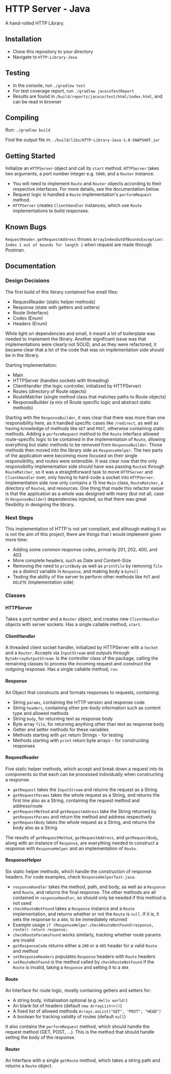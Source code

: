 # HTTP Server - Java

A hand-rolled HTTP Library.

## Installation
 
 - Clone this repository to your directory
 - Navigate to `HTTP-Library-Java`
 
## Testing
 
 - In the console, run `./gradlew test`
 - For test coverage report, run `./gradlew jacocoTestReport`
 - Results are found in `/build/reports/jacoco/test/html/index.html`, and can be read in browser
 
## Compiling
 
Run: `./gradlew build`

Find the output file in: `./build/libs/HTTP-Library-Java-1.0-SNAPSHOT.jar`  

## Getting Started

Initialize an `HTTPServer` object and call its `start` method.
`HTTPServer` takes two arguments, a port number integer e.g. `5000`, and a `Router` instance.

- You will need to implement `Route` and `Router` objects according to their respective interfaces. For more details, see the documentation below.
- Request logic is handled a `Route` implementation's `performRequest` method.
- `HTTPServer` creates `ClientHandler` instances, which use `Route` implementations to build responses. 

## Known Bugs

`RequestReader.getRequestAddress` throws `ArrayIndexOutOfBoundsException: Index 1 out of bounds for length 1` when request are made through Postman.

## Documentation

### Design Decisions

The first build of this library contained five small files:
- RequestReader (static helper methods)
- Response (state with getters and setters)
- Route (Interface)
- Codes (Enum)
- Headers (Enum)

While light on dependencies and small, it meant a lot of boilerplate was needed to implement the library.
Another significant issue was that implementations were clearly not SOLID, and as they were refactored, it became clear that a lot of the code that was on implementation side should be in the library.

Starting Implementation:
- Main
- HTTPServer (handles sockets with threading)
- ClientHandler (the logic controller, initialized by HTTPServer)
- Routes (directory of Route objects)
- RouteMatcher (single method class that matches paths to Route objects)
- ResponseBuilder (a mix of Route specific logic and abstract static methods)

Starting with the `ResponseBuilder`, it was clear that there was more than one responsibility here, as it handled specific cases like `/redirect`, as well as having knowledge of methods like `GET` and `POST`, otherwise containing static methods.
Adding a `performRequest` method to the `Route` interface allowed route-specific logic to be contained in the implementation of `Route`, allowing everything but static methods to be removed from `ResponseBuilder`. Those methods then moved into the library side as `ResponseHelper`. The two parts of the application were becoming more focused on their single responsibility, and routes were extensible.
It was clear now that the only responsibility implementation side should have was passing `Route`s through `RouteMatcher`, so it was a straightforward task to move `HTTPServer` and `ClientHandler` over, only having to hard-code a socket into `HTTPServer`.
Implementation side now only contains a 15 line `Main` class, `RouteMatcher`, a directory of `Route`s, and resources.
One thing that made this refactor easier is that the application as a whole was designed with many (but not all, case in `ResponseBuilder`) dependencies injected, so that there was great flexibility in designing the library. 

### Next Steps

This implementation of HTTP is not yet compliant, and although making it so is not the aim of this project, there are things that I would implement given more time:
- Adding some common response codes, primarily 201, 202, 400, and 403
- More complete headers, such as Date and Content-Size
- Removing the need to `printBody` as well as `printFile` by removing `file` as a distinct variable in `Response`, and making body a `byte[]`
- Testing the ability of the server to perform other methods like `PUT` and `DELETE` (implementation side)

### Classes

#### HTTPServer

Takes a port number and a `Router` object, and creates new `ClientHandler` objects with server sockets.
Has a single callable method, `start`.

#### ClientHandler

A threaded client socket handler, initialized by HTTPServer with a `Socket` and a `Router`.
Accepts via `InputStream` and outputs through `ByteArrayOutputStream`.
Is the controller class of the package, calling the remaining classes to process the incoming request and construct the outgoing response.
Has a single callable method, `run`.

#### Response

An Object that constructs and formats responses to requests, containing:

- String `params`, containing the HTTP version and response code
- String `headers`, containing other pre-body information such as content type and allowed methods
- String `body`, for returning text as response body
- Byte array `file`, for returning anything other than text as response body
- Getter and setter methods for these variables
- Methods starting with `get` return Strings - for testing
- Methods starting with `print` return byte arrays - for constructing responses

#### RequestReader

Five static helper methods, which accept and break down a request into its components so that each can be processed individually when constructing a response.

- `getRequest` takes the `InputStream` and returns the request as a String.
- `getRequestParams` takes the whole request as a String, and returns the first line also as a String, containing the request method and address/route
- `getRequestMethod` and `getRequestAddress` take the String returned by `getRequestParams` and return the method and address respectively
- `getRequestBody` takes the whole request as a String, and returns the body also as a String

The results of `getRequestMethod`, `getRequestAddress`, and `getRequestBody`, along with an instance of `Response`, are everything needed to construct a response with `ResponseHelper` and an implementation of `Route`.

#### ResponseHelper

Six static helper methods, which handle the construction of response headers.
For code examples, check `ResponseHelperTest.java`.

- `responseHandler` takes the method, path, and body, as well as a `Response` and `Route`, and returns the final response. The other methods are all contained in `responseHandler`, so should only be needed if this method is not used
- `checkRouteNotFound` takes a `Response` instance and a `Route` implementation, and returns whether or not the `Route` is `null`. If it is, it sets the response to a `404`, to be immediately returned
- Example usage `if (ResponseHelper.checkRouteNotFound(response, route)) return response;`
- `checkRouteParamsFound` works similarly, tracking whether route params are invalid
- `getResponseCode` returns either a `200` or a `405` header for a valid `Route` and method
- `setResponseHeaders` populates `Response` headers with `Route` headers
- `setRouteNotFound` is the method called by `checkRouteNotFound` if the `Route` is invalid, taking a `Response` and setting it to a `404`

#### Route

An Interface for route logic, mostly containing getters and setters for:

- A string body, initialisation optional (e.g. `Hello world!`)
- An blank list of headers (default `new ArrayList<>()`)
- A fixed list of allowed methods `Arrays.asList("GET", "POST", "HEAD")`
- A boolean for tracking validity of routes (default `null`)

It also contains the `performRequest` method, which should handle the request method (GET, POST, ...). This is the method that should handle setting the body of the response.

#### Router

An Interface with a single `getRoute` method, which takes a string path and returns a `Route` object.
